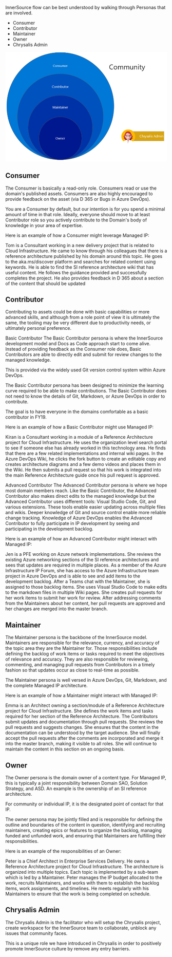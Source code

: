 
InnerSource flow can be best understood by walking through Personas that are involved.

* Consumer
* Contributor
* Maintainer
* Owner
* Chrysalis Admin

![Personas](attachments/Personas.png)

## Consumer

The Consumer is basically a read-only role. Consumers read or use the domain's published assets. Consumers are also highly encouraged to provide feedback on the asset (via D 365 or Bugs in Azure DevOps).

You are a Consumer by default, but our intention is for you spend a minimal amount of time in that role. Ideally, everyone should move to at least Contributor role so you actively contribute to the Domain's body of knowledge in your area of expertise.

Here is an example of how a Consumer might leverage Managed IP:

Tom is a Consultant working in a new delivery project that is related to Cloud Infrastructure. He came to know through his colleagues that there is a reference architecture published by his domain around this topic. He goes to the aka.ms/discover platform and searches for related content using keywords. He is able to find the SI reference architecture wiki that has useful content. He follows the guidance provided and successfully completes the project. He also provides feedback in D 365 about a section of the content that should be updated

## Contributor

Contributing to assets could be done with basic capabilities or more advanced skills, and although from a role point of view it is ultimately the same, the tooling may be very different due to productivity needs, or ultimately personal preference.

Basic Contributor
The Basic Contributor persona is where the InnerSource development model and Docs as Code approach start to come alive. Instead of providing feedback as the Consumer role does, Basic Contributors are able to directly edit and submit for review changes to the managed knowledge.

This is provided via the widely used Git version control system within Azure DevOps.

The Basic Contributor persona has been designed to minimize the learning curve required to be able to make contributions. The Basic Contributor does not need to know the details of Git, Markdown, or Azure DevOps in order to contribute.

The goal is to have everyone in the domains comfortable as a basic contributor in FY19.

Here is an example of how a Basic Contributor might use Managed IP:

Kiran is a Consultant working in a module of a Reference Architecture project for Cloud Infrastructure. He uses the organization level search portal to see if someone else has already worked in this technology area. He finds that there are a few related implementations and internal wiki pages. In the Azure DevOps Wiki, he clicks the fork button to create an editable copy and creates architecture diagrams and a few demo videos and places them in the Wiki. He then submits a pull request so that his work is integrated into the main Reference Architecture guide once his pull request is approved.

Advanced Contributor
The Advanced Contributor persona is where we hope most domain members reach. Like the Basic Contributor, the Advanced Contributor also makes direct edits to the managed knowledge but the Advanced Contributor uses different tools: Visual Studio Code, Git, and various extensions. These tools enable easier updating across multiple files and wikis. Deeper knowledge of Git and source control enable more reliable change tracking. Knowledge of Azure DevOps enables the Advanced Contributor to fully participate in IP development by seeing and participating in the development backlog.

Here is an example of how an Advanced Contributor might interact with Managed IP:

Jen is a PFE working on Azure network implementations. She reviews the existing Azure networking sections of the SI reference architectures and sees that updates are required in multiple places. As a member of the Azure Infrastructure IP Forum, she has access to the Azure Infrastructure team project in Azure DevOps and is able to see and add items to the development backlog. After a Teams chat with the Maintainer, she is assigned to those backlog items. She uses Visual Studio Code to make edits to the markdown files in multiple Wiki pages. She creates pull requests for her work items to submit her work for review. After addressing comments from the Maintainers about her content, her pull requests are approved and her changes are merged into the master branch.

## Maintainer

The Maintainer persona is the backbone of the InnerSource model. Maintainers are responsible for the relevance, currency, and accuracy of the topic area they are the Maintainer for. Those responsibilities include defining the backlog of work items or tasks required to meet the objectives of relevance and accuracy. They are also responsible for reviewing, commenting, and managing pull requests from Contributors in a timely fashion so that updates occur as close to real-time as possible.

The Maintainer persona is well versed in Azure DevOps, Git, Markdown, and the complete Managed IP architecture.

Here is an example of how a Maintainer might interact with Managed IP:

Emma is an Architect owning a section/module of a Reference Architecture project for Cloud Infrastructure. She defines the work items and tasks required for her section of the Reference Architecture. The Contributors submit updates and documentation through pull requests. She reviews the pull requests and suggests changes. She ensures that the content in the documentation can be understood by the target audience. She will finally accept the pull requests after the comments are incorporated and merge it into the master branch, making it visible to all roles. She will continue to maintain the content in this section on an ongoing basis.

## Owner

The Owner persona is the domain owner of a content type. For Managed IP, this is typically a joint responsibility between Domain SAO, Solution Strategy, and ASD. An example is the ownership of an SI reference architecture.

For community or individual IP, it is the designated point of contact for that IP.

The owner persona may be jointly filled and is responsible for defining the outline and boundaries of the content in question, identifying and recruiting maintainers, creating epics or features to organize the backlog, managing funded and unfunded work, and ensuring that Maintainers are fulfilling their responsibilities.

Here is an example of the responsibilities of an Owner:

Peter is a Chief Architect in Enterprise Services Delivery. He owns a Reference Architecture project for Cloud Infrastructure. The architecture is organized into multiple topics. Each topic is implemented by a sub-team which is led by a Maintainer. Peter manages the IP budget allocated to the work, recruits Maintainers, and works with them to establish the backlog items, work assignments, and timelines. He meets regularly with his Maintainers to ensure that the work is being completed on schedule.

## Chrysalis Admin

The Chrysalis Admin is the facilitator who will setup the Chrysalis project, create workspace for the InnerSource team to collaborate, unblock any issues that community faces.

This is a unique role we have introduced in Chrysalis in order to positively promote InnerSource culture by remove any entry barriers.


</br>
</br>


